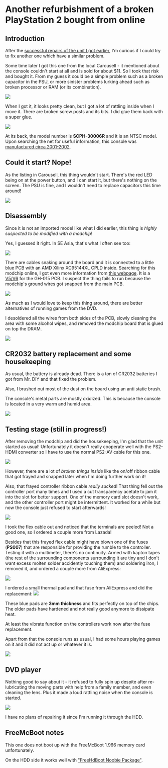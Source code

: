# Another refurbishment of a broken PlayStation 2 bought from online

## Introduction

After the [successful repairs of the unit I got earlier](README.md), I'm curious if I could try to fix another one which have a similar problem.

Some time later I got this one from the local Carousell - it mentioned about the console couldn't start at all and is sold for about $11. So I took that risk and bought it. From my guess it could be a simple problem such as a broken capacitor in the PSU, or more sinister problems lurking ahead such as broken processor or RAM (or its combination).

![](image2/ps2_front.jpg)

When I got it, it looks pretty clean, but I got a lot of rattling inside when I move it. There are broken screw posts and its bits. I did glue them back with a super glue.

![](image2/ps2_label.jpg)

At its back, the model number is **SCPH-30006R** and it is an NTSC model. Upon searching the net for useful information, this console was [manufactured circa 2001-2002](https://consolemods.org/wiki/PS2:Model_Differences#SCPH-300xx(R)/350xx_(2001-2002)).

## Could it start? Nope!

As the listing in Carousell, this thing wouldn't start. There's the red LED being on at the power button, and I can start it, but there's nothing on the screen. The PSU is fine, and I wouldn't need to replace capacitors this time around!

![](image2/ps2_psu.jpg)

## Disassembly

Since it is not an imported model like what I did earlier, this thing is *highly suspected to be modified with a modchip*! 

Yes, I guessed it right. In SE Asia, that's what I often see too:

![](image2/ps2_modded_pcb_front.jpg)

There are cables snaking around the board and it is connected to a little blue PCB with an AMD Xilinx XC95144XL CPLD inside. Searching for this modchip online, I got even more information from [this webpage](https://www.ps2-home.com/forum/app.php/page/modchips-bluechip-ps2-modchips-installation-diagrams). It is a [V5/V6](https://www.ps2-home.com/forum/download/file.php?mode=view&id=9373) for the GH-015 PCB. I suspect the thing fails to run because the modchip's ground wires got snapped from the main PCB.

![](image2/ps2_modchip_pcb1.jpg)

As much as I would love to keep this thing around, there are better alternatives of running games from the DVD.

I desoldered all the wires from both sides of the PCB, slowly cleaning the area with some alcohol wipes, and removed the modchip board that is glued on top the DRAM.

![](image2/ps2_modchip_blue.jpg)

## CR2032 battery replacement and some housekeeping

As usual, the battery is already dead. There is a ton of CR2032 batteries I got from Mr. DIY and that fixed the problem.

Also, I brushed out most of the dust on the board using an anti static brush. 

The console's metal parts are mostly oxidized. This is because the console is located in a very warm and humid area.

![](image2/ps2_disassembled_top.jpg)

## Testing stage (still in progress!)

After removing the modchip and did the housekeeping, I'm glad that the unit started as usual! Unfortunately it doesn't really cooperate well with the PS2-HDMI converter so I have to use the normal PS2-AV cable for this one.

![](image2/ps2_config_menu.jpg)

However, there are a lot of *broken things inside* like the on/off ribbon cable that got frayed and snapped later when I'm doing further work on it!

Also, that frayed controller ribbon cable *really sucked*! That thing fell out the controller port many times and I used a cut transparency acetate to jam it into the slot for better support. One of the memory card slot doesn't work, and the other controller port might be intermittent. It worked for a while but now the console just refused to start afterwards! 

![](image2/ps2_controller_ribbon_broken.jpg)

I took the flex cable out and noticed that the terminals are peeled! Not a good one, so I ordered a couple more from Lazada!

Besides that this frayed flex cable might have blown one of the fuses (**PS007**) that are responsible for providing the rumble to the controller. Testing it with a multimeter, there's no continuity. Armed with kapton tapes (the rest of the surrounding components surrounding it are tiny and I don't want excess molten solder accidently touching them) and soldering iron, I removed it, and ordered a couple more from AliExpress:

![](image2/ps2_ps007_fuse_broken.jpg)

I ordered a small thermal pad and that fuse from AliExpress and did the replacement:
![](image2/ps2_replace_thermalpads_vibfuse.jpg)

These blue pads are **3mm thickness** and fits perfectly on top of the chips. The older pads have hardened and not really good anymore to dissipate heat.

At least the vibrate function on the controllers work now after the fuse replacement.

Apart from that the console runs as usual, I had some hours playing games on it and it did not act up or whatever it is.

![](image2/ps2_information.jpg)

## DVD player

Nothing good to say about it - it refused to fully spin up despite after re-lubricating the moving parts with help from a family member, and even cleaning the lens. Plus it made a loud rattling noise when the console is started.

![](image2/ps2_dvd_player_1.jpg)

I have no plans of repairing it since I'm running it through the HDD.

## FreeMcBoot notes

This one does not boot up with the FreeMcBoot 1.966 memory card unfortunately.

On the HDD side it works well with ["FreeHdBoot Noobie Package"](https://www.ps2-home.com/forum/viewtopic.php?t=3578).